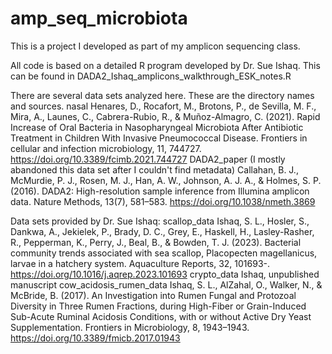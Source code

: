 # amp_seq_microbiota
This is a project I developed as part of my amplicon sequencing class.

All code is based on a detailed R program developed by Dr. Sue Ishaq.
This can be found in DADA2_Ishaq_amplicons_walkthrough_ESK_notes.R

There are several data sets analyzed here. These are the directory names and sources.
  nasal
        Henares, D., Rocafort, M., Brotons, P., de Sevilla, M. F., Mira, A., Launes, C., Cabrera-Rubio, R., & Muñoz-Almagro, C. (2021). Rapid Increase of Oral Bacteria in Nasopharyngeal 
           Microbiota After Antibiotic Treatment in Children With Invasive Pneumococcal Disease. Frontiers in cellular and infection microbiology, 11, 744727.               
            https://doi.org/10.3389/fcimb.2021.744727
  DADA2_paper (I mostly abandoned this data set after I couldn't find metadata)
        Callahan, B. J., McMurdie, P. J., Rosen, M. J., Han, A. W., Johnson, A. J. A., & Holmes, S. P. (2016). DADA2: High-resolution sample inference from Illumina amplicon data. Nature 
          Methods, 13(7), 581–583. https://doi.org/10.1038/nmeth.3869

  


Data sets provided by Dr. Sue Ishaq:
  scallop_data
    Ishaq, S. L., Hosler, S., Dankwa, A., Jekielek, P., Brady, D. C., Grey, E., Haskell, H., Lasley-Rasher, R., Pepperman, K., Perry, J., Beal, B., & Bowden, T. J. (2023). Bacterial   
      community trends associated with sea scallop, Placopecten magellanicus, larvae in a hatchery system. Aquaculture Reports, 32, 101693-. https://doi.org/10.1016/j.aqrep.2023.101693
  crypto_data
    Ishaq, unpublished manuscript
  cow_acidosis_rumen_data
    Ishaq, S. L., AlZahal, O., Walker, N., & McBride, B. (2017). An Investigation into Rumen Fungal and Protozoal Diversity in Three Rumen Fractions, during High-Fiber or Grain-Induced 
      Sub-Acute Ruminal Acidosis Conditions, with or without Active Dry Yeast Supplementation. Frontiers in Microbiology, 8, 1943–1943. https://doi.org/10.3389/fmicb.2017.01943

  
    
